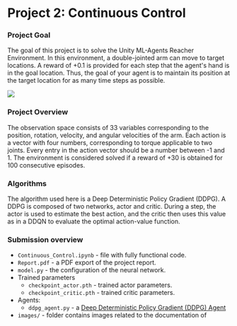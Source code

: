 # Project 2: Continuous Control

### Project Goal
The goal of this project is to solve the Unity ML-Agents Reacher Environment. In this environment, a double-jointed arm can move to target locations. A reward of +0.1 is provided for each step that the agent's hand is in the goal location. Thus, the goal of your agent is to maintain its position at the target location for as many time steps as possible.

<img src="https://camo.githubusercontent.com/7ad5cdff66f7229c4e9822882b3c8e57960dca4e/68747470733a2f2f73332e616d617a6f6e6177732e636f6d2f766964656f2e756461636974792d646174612e636f6d2f746f706865722f323031382f4a756e652f35623165613737385f726561636865722f726561636865722e676966">

### Project Overview
The observation space consists of 33 variables corresponding to the position, rotation, velocity, and angular velocities of the arm. Each action is a vector with four numbers, corresponding to torque applicable to two joints. Every entry in the action vector should be a number between -1 and 1. The environment is considered solved if a reward of +30 is obtained for 100 consecutive episodes.

### Algorithms
The algorithm used here is a Deep Deterministic Policy Gradient (DDPG). A DDPG is composed of two networks, actor and critic. During a step, the actor is used to estimate the best action, and the critic then uses this value as in a DDQN to evaluate the optimal action-value function.

### Submission overview

- `Continuous_Control.ipynb` - file with fully functional code.
- `Report.pdf` - a PDF export of the project report.
- `model.py` - the configuration of the neural network.
- Trained parameters 
   * `checkpoint_actor.pth` - trained actor parameters.
   * `checkpoint_critic.pth` - trained critic parameters.
- Agents:
    * `ddpg_agent.py` - a [Deep Deterministic Policy Gradient (DDPG) Agent](https://spinningup.openai.com/en/latest/algorithms/ddpg.html)
- `images/` - folder contains images related to the documentation of 

